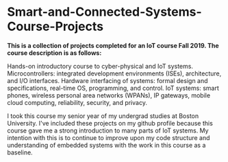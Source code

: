 # Smart-and-Connected-Systems-Course-Projects

**This is a collection of projects completed for an IoT course Fall 2019. The course description is as follows:**


Hands-on introductory course to cyber-physical and IoT systems. Microcontrollers: integrated development environments (ISEs), architecture, and I/O interfaces. Hardware interfacing of systems: formal design and specifications, real-time OS, programming, and control. IoT systems: smart phones, wireless personal area networks (WPANs), IP gateways, mobile cloud computing, reliability, security, and privacy.


I took this course my senior year of my undergrad studies at Boston University. I've included these projects on my github profile because this course gave me a strong introduction to many parts of IoT systems. My intention with this is to continue to improve upon my code structure and understanding of embedded systems with the work in this course as a baseline.
